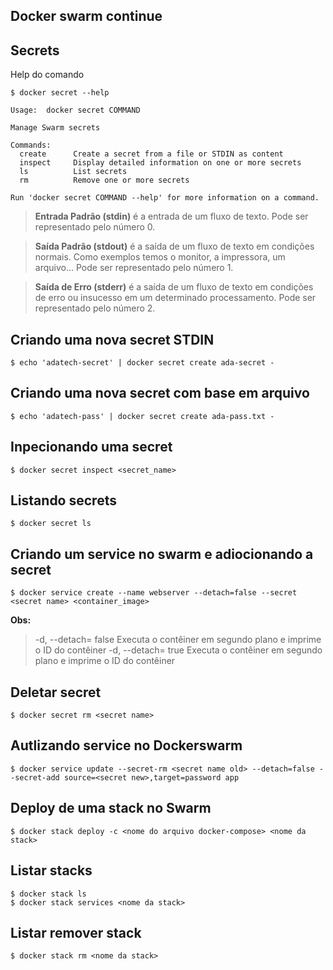 ## Docker swarm continue

## Secrets

Help do comando
```ssh
$ docker secret --help

Usage:  docker secret COMMAND

Manage Swarm secrets

Commands:
  create      Create a secret from a file or STDIN as content
  inspect     Display detailed information on one or more secrets
  ls          List secrets
  rm          Remove one or more secrets

Run 'docker secret COMMAND --help' for more information on a command.
```

> **Entrada Padrão (stdin)** é a entrada de um fluxo de texto. Pode ser representado pelo número 0.

> **Saída Padrão (stdout)** é a saída de um fluxo de texto em condições normais. Como exemplos temos o monitor, a impressora, um arquivo... Pode ser representado pelo número 1.

> **Saída de Erro (stderr)** é a saída de um fluxo de texto em condições de erro ou insucesso em um determinado processamento. Pode ser representado pelo número 2.


## Criando uma nova secret STDIN
```ssh 
$ echo 'adatech-secret' | docker secret create ada-secret -
```

## Criando uma nova secret com base em arquivo
```ssh 
$ echo 'adatech-pass' | docker secret create ada-pass.txt -
```

## Inpecionando uma secret
```ssh 
$ docker secret inspect <secret_name>
```

## Listando secrets
```ssh 
$ docker secret ls
```

## Criando um service no swarm e adiocionando a secret
```ssh 
$ docker service create --name webserver --detach=false --secret <secret name> <container_image>
```
**Obs:**
> -d, --detach= false Executa o contêiner em segundo plano e imprime o ID do contêiner
> -d, --detach= true Executa o contêiner em segundo plano e imprime o ID do contêiner

## Deletar secret
```ssh 
$ docker secret rm <secret name>
```

## Autlizando service no Dockerswarm
```ssh 
$ docker service update --secret-rm <secret name old> --detach=false --secret-add source=<secret new>,target=password app
```

## Deploy de uma stack no Swarm
```ssh
$ docker stack deploy -c <nome do arquivo docker-compose> <nome da stack>
```

## Listar stacks
```ssh
$ docker stack ls
$ docker stack services <nome da stack>
```
## Listar remover stack
```ssh
$ docker stack rm <nome da stack>
```




